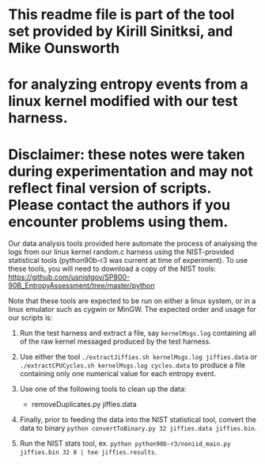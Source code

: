 # This readme file is part of the tool set provided by Kirill Sinitksi, and Mike Ounsworth
# for analyzing entropy events from a linux kernel modified with our test harness.
# Disclaimer: these notes were taken during experimentation and may not reflect final version of scripts. Please contact the authors if you encounter problems using them.

Our data analysis tools provided here automate the process of analysing the logs from our linux kernel random.c harness using the NIST-provided statistical tools (python90b-r3 was current at time of experiment). To use these tools, you will need to download a copy of the NIST tools: https://github.com/usnistgov/SP800-90B_EntropyAssessment/tree/master/python


Note that these tools are expected to be run on either a linux system, or in a linux emulator such as cygwin or MinGW. The expected order and usage for our scripts is:

1) Run the test harness and extract a file, say `kernelMsgs.log` containing all of the raw kernel messaged produced by the test harness.

2) Use either the tool `./extractJiffies.sh kernelMsgs.log jiffies.data` or `./extractCPUCycles.sh kernelMsgs.log cycles.data` to produce a file containing only one numerical value for each entropy event.

3) Use one of the following tools to clean up the data:
    - removeDuplicates.py jiffies.data

4) Finally, prior to feeding the data into the NIST statistical tool, convert the data to binary `python convertToBinary.py 32 jiffies.data jiffies.bin`.

5) Run the NIST stats tool, ex. `python python90b-r3/noniid_main.py jiffies.bin 32 8 | tee jiffies.results`.
